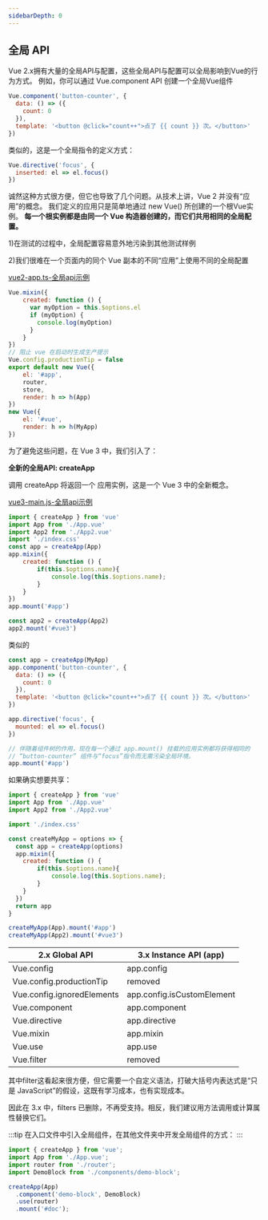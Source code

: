 ```yaml
---
sidebarDepth: 0
---
```


## 全局 API
Vue 2.x拥有大量的全局API与配置，这些全局API与配置可以全局影响到Vue的行为方式。 
例如，你可以通过 Vue.component API 创建一个全局Vue组件

```js
Vue.component('button-counter', {
  data: () => ({
    count: 0
  }),
  template: '<button @click="count++">点了 {{ count }} 次。</button>'
})
```
类似的，这是一个全局指令的定义方式：

```js
Vue.directive('focus', {
  inserted: el => el.focus()
})
```
诚然这种方式很方便，但它也导致了几个问题。从技术上讲，Vue 2 并没有“应用”的概念。 我们定义的应用只是简单地通过 new Vue() 所创建的一个根Vue实例。 **每一个根实例都是由同一个 Vue 构造器创建的，而它们共用相同的全局配置。**

1)在测试的过程中，全局配置容易意外地污染到其他测试样例

2)我们很难在一个页面内的同个 Vue 副本的不同“应用”上使用不同的全局配置


[vue2-app.ts-全局api示例](###)
```js
Vue.mixin({
    created: function () {
      var myOption = this.$options.el
      if (myOption) {
        console.log(myOption)
      }
    }
})
// 阻止 vue 在启动时生成生产提示
Vue.config.productionTip = false
export default new Vue({
    el: '#app',
    router,
    store,
    render: h => h(App)
})
new Vue({
    el: '#vue',
    render: h => h(MyApp)
})
```

为了避免这些问题，在 Vue 3 中，我们引入了：

**全新的全局API: createApp**

调用 createApp 将返回一个 应用实例，这是一个 Vue 3 中的全新概念。

[vue3-main.js-全局api示例](###)

```js
import { createApp } from 'vue'
import App from './App.vue'
import App2 from './App2.vue'
import './index.css'
const app = createApp(App)
app.mixin({
    created: function () {
        if(this.$options.name){
            console.log(this.$options.name);
        }
    }
})
app.mount('#app')

const app2 = createApp(App2)
app2.mount('#vue3')
```

类似的

```js
const app = createApp(MyApp)
app.component('button-counter', {
  data: () => ({
    count: 0
  }),
  template: '<button @click="count++">点了 {{ count }} 次。</button>'
})

app.directive('focus', {
  mounted: el => el.focus()
})

// 伴随着组件树的作用，现在每一个通过 app.mount() 挂载的应用实例都将获得相同的
// “button-counter” 组件与“focus”指令而无需污染全局环境。
app.mount('#app')
```

如果确实想要共享：

```js
import { createApp } from 'vue'
import App from './App.vue'
import App2 from './App2.vue'

import './index.css'

const createMyApp = options => {
  const app = createApp(options)
  app.mixin({
    created: function () {
        if(this.$options.name){
            console.log(this.$options.name);
        }
    }
  })
  return app
}

createMyApp(App).mount('#app')
createMyApp(App2).mount('#vue3')
```


|2.x Global API|3.x Instance API (app)|
|--|--|
|Vue.config|app.config|
|Vue.config.productionTip|removed|
|Vue.config.ignoredElements|app.config.isCustomElement|
|Vue.component|app.component|
|Vue.directive|app.directive|
|Vue.mixin|app.mixin|
|Vue.use|app.use|
|Vue.filter|removed|

其中filter这看起来很方便，但它需要一个自定义语法，打破大括号内表达式是“只是 JavaScript”的假设，这既有学习成本，也有实现成本。

因此在 3.x 中，filters 已删除，不再受支持。相反，我们建议用方法调用或计算属性替换它们。

:::tip
在入口文件中引入全局组件，在其他文件夹中开发全局组件的方式：
:::

```js
import { createApp } from 'vue';
import App from './App.vue';
import router from './router';
import DemoBlock from './components/demo-block';

createApp(App)
  .component('demo-block', DemoBlock)
  .use(router)
  .mount('#doc');
```
